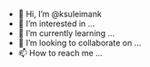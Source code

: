 - 👋 Hi, I’m @ksuleimank
- 👀 I’m interested in ...
- 🌱 I’m currently learning ...
- 💞️ I’m looking to collaborate on ...
- 📫 How to reach me ...

<!---
ksuleimank/ksuleimank is a ✨ special ✨ repository because its `README.md` (this file) appears on your GitHub profile.
You can click the Preview link to take a look at your changes.
--->
